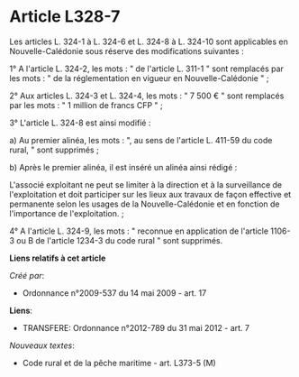 # Article L328-7

Les articles L. 324-1 à L. 324-6 et L. 324-8 à L. 324-10 sont applicables en Nouvelle-Calédonie sous réserve des
modifications suivantes : 

1° A l'article L. 324-2, les mots : " de l'article L. 311-1 " sont remplacés par les mots : " de la réglementation en vigueur
en Nouvelle-Calédonie " ; 

2° Aux articles L. 324-3 et L. 324-4, les mots : " 7 500 € " sont remplacés par les mots : " 1 million de francs CFP " ; 

3° L'article L. 324-8 est ainsi modifié : 

a) Au premier alinéa, les mots : ", au sens de l'article L. 411-59 du code rural, " sont supprimés ; 

b) Après le premier alinéa, il est inséré un alinéa ainsi rédigé : 

L'associé exploitant ne peut se limiter à la direction et à la surveillance de l'exploitation et doit participer sur les
lieux aux travaux de façon effective et permanente selon les usages de la Nouvelle-Calédonie et en fonction de l'importance
de l'exploitation. ; 

4° A l'article L. 324-9, les mots : " reconnue en application de l'article 1106-3 ou B de l'article 1234-3 du code rural "
sont supprimés.

**Liens relatifs à cet article**

_Créé par_:

  - Ordonnance n°2009-537 du 14 mai 2009 - art. 17

**Liens**:

  - TRANSFERE: Ordonnance n°2012-789 du 31 mai 2012 - art. 7

_Nouveaux textes_:

  - Code rural et de la pêche maritime - art. L373-5 (M)
